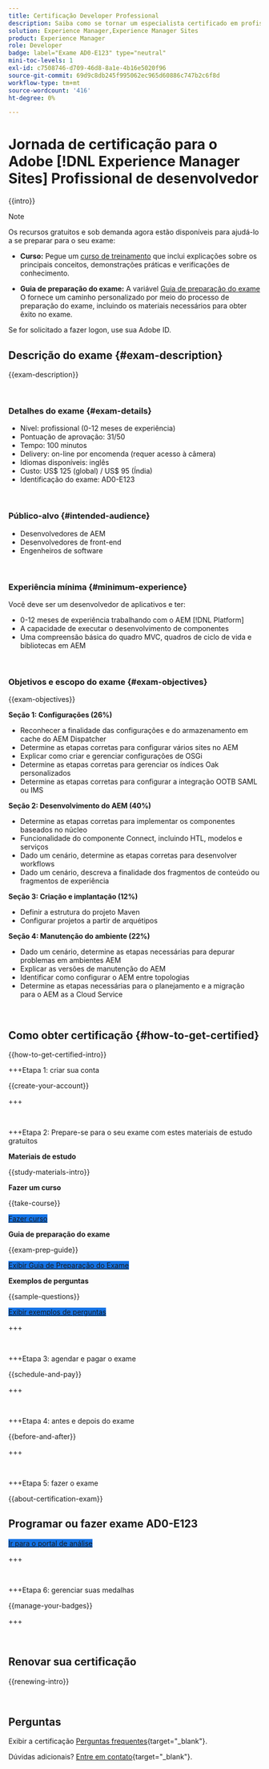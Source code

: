 ```yaml
---
title: Certificação Developer Professional
description: Saiba como se tornar um especialista certificado em profissionais de negócios Adobe no [!DNL Experience Manager Sites].
solution: Experience Manager,Experience Manager Sites
product: Experience Manager
role: Developer
badge: label="Exame AD0-E123" type="neutral"
mini-toc-levels: 1
exl-id: c7508746-d709-46d8-8a1e-4b16e5020f96
source-git-commit: 69d9c8db245f995062ec965d60886c747b2c6f8d
workflow-type: tm+mt
source-wordcount: '416'
ht-degree: 0%

---
```


# Jornada de certificação para o Adobe [!DNL Experience Manager Sites] Profissional de desenvolvedor

{{intro}}

>[!NOTE]
>
>Os recursos gratuitos e sob demanda agora estão disponíveis para ajudá-lo a se preparar para o seu exame:
>
>* **Curso:** Pegue um [curso de treinamento](https://app.rockinfo.com/courses/105) que inclui explicações sobre os principais conceitos, demonstrações práticas e verificações de conhecimento.
>
>* **Guia de preparação do exame:** A variável [Guia de preparação do exame](https://app.rockinfo.com/courses/playScorm/381) O fornece um caminho personalizado por meio do processo de preparação do exame, incluindo os materiais necessários para obter êxito no exame.
>
>Se for solicitado a fazer logon, use sua Adobe ID.

## Descrição do exame {#exam-description}

{{exam-description}}

<br>

### Detalhes do exame {#exam-details}

* Nível: profissional (0-12 meses de experiência)
* Pontuação de aprovação: 31/50
* Tempo: 100 minutos
* Delivery: on-line por encomenda (requer acesso à câmera)
* Idiomas disponíveis: inglês
* Custo: US$ 125 (global) / US$ 95 (Índia)
* Identificação do exame: AD0-E123

<br>

### Público-alvo {#intended-audience}

* Desenvolvedores de AEM
* Desenvolvedores de front-end
* Engenheiros de software

<br>

### Experiência mínima {#minimum-experience}

Você deve ser um desenvolvedor de aplicativos e ter:

* 0-12 meses de experiência trabalhando com o AEM [!DNL Platform]
* A capacidade de executar o desenvolvimento de componentes
* Uma compreensão básica do quadro MVC, quadros de ciclo de vida e bibliotecas em AEM

<br>

### Objetivos e escopo do exame {#exam-objectives}

{{exam-objectives}}

**Seção 1: Configurações (26%)**

* Reconhecer a finalidade das configurações e do armazenamento em cache do AEM Dispatcher
* Determine as etapas corretas para configurar vários sites no AEM
* Explicar como criar e gerenciar configurações de OSGi
* Determine as etapas corretas para gerenciar os índices Oak personalizados
* Determine as etapas corretas para configurar a integração OOTB SAML ou IMS

**Seção 2: Desenvolvimento do AEM (40%)**

* Determine as etapas corretas para implementar os componentes baseados no núcleo
* Funcionalidade do componente Connect, incluindo HTL, modelos e serviços
* Dado um cenário, determine as etapas corretas para desenvolver workflows
* Dado um cenário, descreva a finalidade dos fragmentos de conteúdo ou fragmentos de experiência

**Seção 3: Criação e implantação (12%)**

* Definir a estrutura do projeto Maven
* Configurar projetos a partir de arquétipos

**Seção 4: Manutenção do ambiente (22%)**

* Dado um cenário, determine as etapas necessárias para depurar problemas em ambientes AEM
* Explicar as versões de manutenção do AEM
* Identificar como configurar o AEM entre topologias
* Determine as etapas necessárias para o planejamento e a migração para o AEM as a Cloud Service

<br>

## Como obter certificação {#how-to-get-certified}

{{how-to-get-certified-intro}}

+++Etapa 1: criar sua conta

{{create-your-account}}

+++

<br>

+++Etapa 2: Prepare-se para o seu exame com estes materiais de estudo gratuitos

**Materiais de estudo**

{{study-materials-intro}}

**Fazer um curso**

{{take-course}}

<a href="https://app.rockinfo.com/courses/105" target="_blank" class="spectrum-Button spectrum-Button--fill spectrum-Button--accent spectrum-Button--sizeM is-margin-bottom-big-big at-element-click-tracking" style="background-color:#1473E6">

<span class="spectrum-Button-label has-no-wrap">
   Fazer curso
</span>
</a>

**Guia de preparação do exame**

{{exam-prep-guide}}

<a href="https://app.rockinfo.com/courses/playScorm/381" target="_blank" class="spectrum-Button spectrum-Button--fill spectrum-Button--accent spectrum-Button--sizeM is-margin-bottom-big-big at-element-click-tracking" style="background-color:#1473E6">

<span class="spectrum-Button-label has-no-wrap">
   Exibir Guia de Preparação do Exame
</span>
</a>

**Exemplos de perguntas**

{{sample-questions}}

<a href="https://scorpion.caveon.com/launchpad/ad3-e123-adobe-experience-manager-sites-developer-professional-sample-questions" target="_blank" class="spectrum-Button spectrum-Button--fill spectrum-Button--accent spectrum-Button--sizeM is-margin-bottom-big-big at-element-click-tracking" style="background-color:#1473E6">

<span class="spectrum-Button-label has-no-wrap">
   Exibir exemplos de perguntas
</span>
</a>

+++

<br>

+++Etapa 3: agendar e pagar o exame

{{schedule-and-pay}}

+++

<br>

+++Etapa 4: antes e depois do exame

{{before-and-after}}

+++

<br>

+++Etapa 5: fazer o exame

{{about-certification-exam}}

## Programar ou fazer exame AD0-E123

<a href="https://www.certmetrics.com/adobe/candidate/examity_sso.aspx?eid=AD0-E123" target="_blank" class="spectrum-Button spectrum-Button--fill spectrum-Button--accent spectrum-Button--sizeM is-margin-bottom-big-big at-element-click-tracking" style="background-color:#1473E6">

<span class="spectrum-Button-label has-no-wrap">
   Ir para o portal de análise
</span>
</a>

+++

<br>

+++Etapa 6: gerenciar suas medalhas

{{manage-your-badges}}

+++

<br>

## Renovar sua certificação

{{renewing-intro}}

<br>

## Perguntas

Exibir a certificação [Perguntas frequentes](https://experienceleague.adobe.com/docs/certification/certification/faq.html){target="_blank"}.

Dúvidas adicionais? [Entre em contato](mailto:certif@adobe.com){target="_blank"}.

